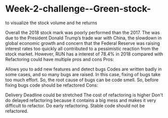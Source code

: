 # Week-2-challenge--Green-stock-
to visualize the stock volume and he returns 


Overall the 2018 stock mark was poorly performed than the 2017. The was due to the President Donald Trump’s trade war with China, the slowdown in global economic growth and concern that the Federal Reserve was raising interest rates too quickly all contributed to a pessimistic reaction from the stock market. However, RUN has a interest of 78.4% in 2018 compared with 
Refactoring could have multiple pros and cons 
Pros: 

Allows you to add new features and detect bugs 
Codes are written badly in some cases, and so many bugs are raised. In this case, fixing of bugs take too much effort. So, the root cause of bugs can be code smell. So, before fixing bugs code should be refactored
Cons: 

Delivery Deadline could be stretched 
The cost of refactoring is higher 
Don't do delayed refactoring because it contains a big mess and makes it very difficult to refactor. Do early refactoring.
Stable code should not be refactored.
